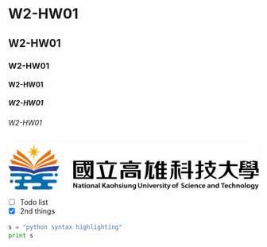 # W2-HW01
## W2-HW01
### W2-HW01
#### W2-HW01
##### W2-HW01
###### W2-HW01

![NKUST](nkust.png "高科大圖片")

- [ ] Todo list
- [x] 2nd things

```python
s = "python syntax highlighting"
print s
```
